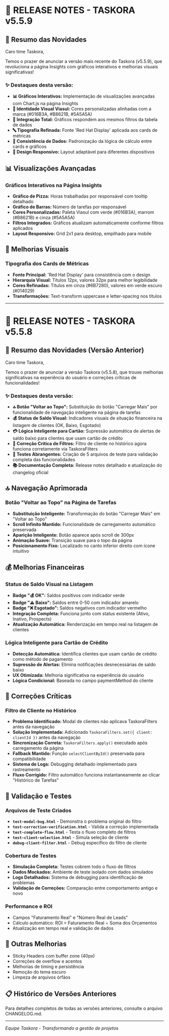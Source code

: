 # 🚀 RELEASE NOTES - TASKORA v5.5.9

## 📣 Resumo das Novidades

Caro time Taskora,

Temos o prazer de anunciar a versão mais recente do Taskora (v5.5.9), que revoluciona a página Insights com gráficos interativos e melhorias visuais significativas!

### ✨ Destaques desta versão:

- **📊 Gráficos Interativos:** Implementação de visualizações avançadas com Chart.js na página Insights
- **🎨 Identidade Visual Viasul:** Cores personalizadas alinhadas com a marca (#016B3A, #B8621B, #5A5A5A)
- **🔄 Integração Total:** Gráficos respondem aos mesmos filtros da tabela de dados
- **🔤 Tipografia Refinada:** Fonte 'Red Hat Display' aplicada aos cards de métricas
- **🎯 Consistência de Dados:** Padronização da lógica de cálculo entre cards e gráficos
- **📱 Design Responsivo:** Layout adaptável para diferentes dispositivos

## 📊 Visualizações Avançadas

### Gráficos Interativos na Página Insights
- **Gráfico de Pizza:** Horas trabalhadas por responsável com tooltip detalhado
- **Gráfico de Barras:** Número de tarefas por responsável
- **Cores Personalizadas:** Paleta Viasul com verde (#016B3A), marrom (#B8621B) e cinza (#5A5A5A)
- **Filtros Integrados:** Gráficos atualizam automaticamente conforme filtros aplicados
- **Layout Responsivo:** Grid 2x1 para desktop, empilhado para mobile

## 🎨 Melhorias Visuais

### Tipografia dos Cards de Métricas
- **Fonte Principal:** 'Red Hat Display' para consistência com o design
- **Hierarquia Visual:** Títulos 12px, valores 32px para melhor legibilidade
- **Cores Refinadas:** Títulos em cinza (#6B7280), valores em verde escuro (#014029)
- **Transformações:** Text-transform uppercase e letter-spacing nos títulos

---

# 🚀 RELEASE NOTES - TASKORA v5.5.8

## 📣 Resumo das Novidades (Versão Anterior)

Caro time Taskora,

Temos o prazer de anunciar a versão Taskora (v5.5.8), que trouxe melhorias significativas na experiência do usuário e correções críticas de funcionalidades!

### ✨ Destaques desta versão:

- **🔝 Botão "Voltar ao Topo":** Substituição do botão "Carregar Mais" por funcionalidade de navegação inteligente na página de tarefas
- **💰 Status de Saldo Visual:** Indicadores visuais de situação financeira na listagem de clientes (OK, Baixo, Esgotado)
- **💳 Lógica Inteligente para Cartão:** Supressão automática de alertas de saldo baixo para clientes que usam cartão de crédito
- **🔧 Correção Crítica de Filtros:** Filtro de cliente no histórico agora funciona corretamente via TaskoraFilters
- **🧪 Testes Abrangentes:** Criação de 5 arquivos de teste para validação completa das funcionalidades
- **📚 Documentação Completa:** Release notes detalhado e atualização do changelog oficial

## 🔝 Navegação Aprimorada

### Botão "Voltar ao Topo" na Página de Tarefas
- **Substituição Inteligente:** Transformação do botão "Carregar Mais" em "Voltar ao Topo"
- **Scroll Infinito Mantido:** Funcionalidade de carregamento automático preservada
- **Aparição Inteligente:** Botão aparece após scroll de 300px
- **Animação Suave:** Transição suave para o topo da página
- **Posicionamento Fixo:** Localizado no canto inferior direito com ícone intuitivo

## 💰 Melhorias Financeiras

### Status de Saldo Visual na Listagem
- **Badge "💰 OK":** Saldos positivos com indicador verde
- **Badge "⚠️ Baixo":** Saldos entre 0-50 com indicador amarelo
- **Badge "❌ Esgotado":** Saldos negativos com indicador vermelho
- **Integração Completa:** Funciona junto com status existente (Ativo, Inativo, Prospects)
- **Atualização Automática:** Renderização em tempo real na listagem de clientes

### Lógica Inteligente para Cartão de Crédito
- **Detecção Automática:** Identifica clientes que usam cartão de crédito como método de pagamento
- **Supressão de Alertas:** Elimina notificações desnecessárias de saldo baixo
- **UX Otimizada:** Melhoria significativa na experiência do usuário
- **Lógica Condicional:** Baseada no campo paymentMethod do cliente

## 🔧 Correções Críticas

### Filtro de Cliente no Histórico
- **Problema Identificado:** Modal de clientes não aplicava TaskoraFilters antes da navegação
- **Solução Implementada:** Adicionado `TaskoraFilters.set({ client: clientId })` antes da navegação
- **Sincronização Correta:** `TaskoraFilters.apply()` executado após carregamento da página
- **Fallback Mantido:** Função `selectClientById()` preservada para compatibilidade
- **Sistema de Logs:** Debugging detalhado implementado para rastreamento
- **Fluxo Corrigido:** Filtro automático funciona instantaneamente ao clicar "Histórico de Tarefas"

## 🧪 Validação e Testes

### Arquivos de Teste Criados
- **`test-modal-bug.html`** - Demonstra o problema original do filtro
- **`test-correction-verification.html`** - Valida a correção implementada
- **`test-complete-flow.html`** - Testa o fluxo completo de filtros
- **`test-client-selection.html`** - Simula seleção de cliente
- **`debug-client-filter.html`** - Debug específico do filtro de cliente

### Cobertura de Testes
- **Simulação Completa:** Testes cobrem todo o fluxo de filtros
- **Dados Mockados:** Ambiente de teste isolado com dados simulados
- **Logs Detalhados:** Sistema de debugging para identificação de problemas
- **Validação de Correções:** Comparação entre comportamento antigo e novo

### Performance e ROI
- Campos "Faturamento Real" e "Número Real de Leads"
- Cálculo automático: ROI = Faturamento Real ÷ Soma dos Orçamentos
- Atualização em tempo real e validação de dados

## 🧩 Outras Melhorias

- Sticky Headers com buffer zone (40px)
- Correções de overflow e acentos
- Melhorias de timing e persistência
- Remoção do tema escuro
- Limpeza de arquivos órfãos

## 📋 Histórico de Versões Anteriores

Para detalhes completos de todas as versões anteriores, consulte o arquivo CHANGELOG.md.

---

*Equipe Taskora - Transformando a gestão de projetos*